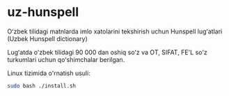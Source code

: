 # uz-hunspell
Oʻzbek tilidagi matnlarda imlo xatolarini tekshirish uchun Hunspell lugʻatlari (Uzbek Hunspell dictionary)

Lugʻatda oʻzbek tilidagi 90 000 dan oshiq soʻz va OT, SIFAT, FE'L soʻz turkumlari uchun qoʻshimchalar berilgan.

Linux tizimida oʻrnatish usuli:

```bash
sudo bash ./install.sh
```

